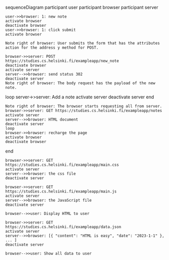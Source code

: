 sequenceDiagram
    participant user
    participant browser
    participant server
    
    user->>browser: 1: new note 
    activate browser
    deactivate browser
    user->>browser: 1: click submit
    activate browser

    Note right of browser: User submits the form that has the attributes action for the address y method for POST.

    browser->>server: POST https://studies.cs.helsinki.fi/exampleapp/new_note
    deactivate browser
    activate server
    server-->>browser: send status 302
    deactivate server
    Note right of browser: The body request has the payload of the new note.

loop 
    server->>server: Add a note
    activate server
    deactivate server
end 

    Note right of browser: The browser starts requesting all from server.
    browser->>server: GET https://studies.cs.helsinki.fi/exampleapp/notes
    activate server
    server-->>browser: HTML document
    deactivate server
    loop 
    browser->>browser: recharge the page
    activate browser
    deactivate browser
end 

    browser->>server: GET https://studies.cs.helsinki.fi/exampleapp/main.css
    activate server
    server-->>browser: the css file
    deactivate server

    browser->>server: GET https://studies.cs.helsinki.fi/exampleapp/main.js
    activate server
    server-->>browser: the JavaScript file
    deactivate server

    browser-->>user: Display HTML to user

    browser->>server: GET https://studies.cs.helsinki.fi/exampleapp/data.json
    activate server
    server-->>browser: [{ "content": "HTML is easy", "date": "2023-1-1" }, ... ]
    deactivate server

    browser-->>user: Show all data to user